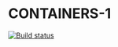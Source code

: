 # CONTAINERS-1

[![Build status](https://ci.appveyor.com/api/projects/status/bbj69gtqct6v15c5?svg=true)](https://ci.appveyor.com/project/Yaraspik/containers-1)
